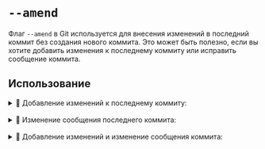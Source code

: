 # `--amend`

Флаг `--amend` в Git используется для внесения изменений в последний коммит без создания нового коммита. Это может быть полезно, если вы хотите добавить изменения к последнему коммиту или исправить сообщение коммита.


## Использование

  <details>
  <summary> 🔹 Добавление изменений к последнему коммиту:</summary>
  <br>
  Если у вас есть незакоммиченные изменения и вы хотите добавить их к последнему коммиту, используйте следующую команду:
    
  ```bash
  git commit --amend
  ```
  </details>

  <br>

  <details>
  <summary> 🔹 Изменение сообщения последнего коммита:</summary>
  <br>
  Если вам нужно только изменить сообщение последнего коммита, выполните команду:
    
  ```bash
  git commit --amend -m "Новое сообщение коммита"
  ```
  </details>

  <br>
  
  <details>
   <summary> 🔹 Добавление изменений и изменение сообщения коммита:</summary>
  <br>
  Если вы хотите добавить изменения и обновить сообщение коммита, просто выполните команду git commit --amend, внесите изменения в индекс, измените сообщение и сохраните редактор
    
  ```bash
  git commit --amend"
  ```
  </details>
